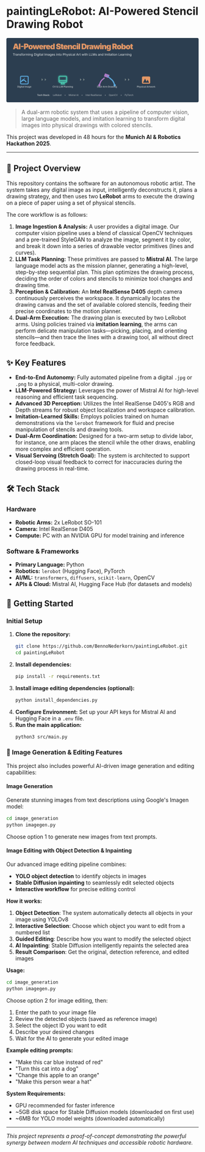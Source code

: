 # paintingLeRobot: AI-Powered Stencil Drawing Robot

![AI-Powered Stencil Drawing Robot Banner](./ai-robotic-artist-banner.svg)

> A dual-arm robotic system that uses a pipeline of computer vision, large language models, and imitation learning to transform digital images into physical drawings with colored stencils.

This project was developed in 48 hours for the **Munich AI & Robotics Hackathon 2025**.

---

## 🤖 Project Overview

This repository contains the software for an autonomous robotic artist. The system takes any digital image as input, intelligently deconstructs it, plans a drawing strategy, and then uses two **LeRobot** arms to execute the drawing on a piece of paper using a set of physical stencils.

The core workflow is as follows:
1.  **Image Ingestion & Analysis:** A user provides a digital image. Our computer vision pipeline uses a blend of classical OpenCV techniques and a pre-trained StyleGAN to analyze the image, segment it by color, and break it down into a series of drawable vector primitives (lines and curves).
2.  **LLM Task Planning:** These primitives are passed to **Mistral AI**. The large language model acts as the mission planner, generating a high-level, step-by-step sequential plan. This plan optimizes the drawing process, deciding the order of colors and stencils to minimize tool changes and drawing time.
3.  **Perception & Calibration:** An **Intel RealSense D405** depth camera continuously perceives the workspace. It dynamically locates the drawing canvas and the set of available colored stencils, feeding their precise coordinates to the motion planner.
4.  **Dual-Arm Execution:** The drawing plan is executed by two LeRobot arms. Using policies trained via **imitation learning**, the arms can perform delicate manipulation tasks—picking, placing, and orienting stencils—and then trace the lines with a drawing tool, all without direct force feedback.

## ✨ Key Features

* **End-to-End Autonomy:** Fully automated pipeline from a digital `.jpg` or `.png` to a physical, multi-color drawing.
* **LLM-Powered Strategy:** Leverages the power of Mistral AI for high-level reasoning and efficient task sequencing.
* **Advanced 3D Perception:** Utilizes the Intel RealSense D405's RGB and Depth streams for robust object localization and workspace calibration.
* **Imitation-Learned Skills:** Employs policies trained on human demonstrations via the `lerobot` framework for fluid and precise manipulation of stencils and drawing tools.
* **Dual-Arm Coordination:** Designed for a two-arm setup to divide labor, for instance, one arm places the stencil while the other draws, enabling more complex and efficient operation.
* **Visual Servoing (Stretch Goal):** The system is architected to support closed-loop visual feedback to correct for inaccuracies during the drawing process in real-time.

## 🛠️ Tech Stack

### Hardware
* **Robotic Arms:** 2x LeRobot SO-101
* **Camera:** Intel RealSense D405
* **Compute:** PC with an NVIDIA GPU for model training and inference

### Software & Frameworks
* **Primary Language:** Python
* **Robotics:** `lerobot` (Hugging Face), PyTorch
* **AI/ML:** `transformers`, `diffusers`, `scikit-learn`, OpenCV
* **APIs & Cloud:** Mistral AI, Hugging Face Hub (for datasets and models)

## 🚀 Getting Started

### Initial Setup

1.  **Clone the repository:**
    ```bash
    git clone https://github.com/BennoNederkorn/paintingLeRobot.git
    cd paintingLeRobot
    ```
2.  **Install dependencies:**
    ```bash
    pip install -r requirements.txt
    ```
3.  **Install image editing dependencies (optional):**
    ```bash
    python install_dependencies.py
    ```
4.  **Configure Environment:**
    Set up your API keys for Mistral AI and Hugging Face in a `.env` file.
5.  **Run the main application:**
    ```bash
    python3 src/main.py
    ```

### 🎨 Image Generation & Editing Features

This project also includes powerful AI-driven image generation and editing capabilities:

#### Image Generation
Generate stunning images from text descriptions using Google's Imagen model:

```bash
cd image_generation
python imagegen.py
```

Choose option 1 to generate new images from text prompts.

#### Image Editing with Object Detection & Inpainting

Our advanced image editing pipeline combines:
- **YOLO object detection** to identify objects in images
- **Stable Diffusion inpainting** to seamlessly edit selected objects
- **Interactive workflow** for precise editing control

**How it works:**

1. **Object Detection**: The system automatically detects all objects in your image using YOLOv8
2. **Interactive Selection**: Choose which object you want to edit from a numbered list
3. **Guided Editing**: Describe how you want to modify the selected object
4. **AI Inpainting**: Stable Diffusion intelligently repaints the selected area
5. **Result Comparison**: Get the original, detection reference, and edited images

**Usage:**
```bash
cd image_generation
python imagegen.py
```

Choose option 2 for image editing, then:
1. Enter the path to your image file
2. Review the detected objects (saved as reference image)
3. Select the object ID you want to edit
4. Describe your desired changes
5. Wait for the AI to generate your edited image

**Example editing prompts:**
- "Make this car blue instead of red"
- "Turn this cat into a dog"
- "Change this apple to an orange"
- "Make this person wear a hat"

**System Requirements:**
- GPU recommended for faster inference
- ~5GB disk space for Stable Diffusion models (downloaded on first use)
- ~6MB for YOLO model weights (downloaded automatically)

---
*This project represents a proof-of-concept demonstrating the powerful synergy between modern AI techniques and accessible robotic hardware.*
